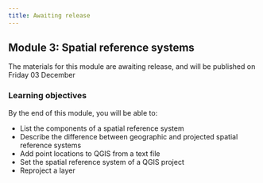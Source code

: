 ```yaml
---
title: Awaiting release
---
```


## Module 3: Spatial reference systems

The materials for this module are awaiting release, and will be published on Friday 03 December

### Learning objectives
By the end of this module, you will be able to:
- List the components of a spatial reference system
- Describe the difference between geographic and projected spatial reference systems
- Add point locations to QGIS from a text file
- Set the spatial reference system of a QGIS project
- Reproject a layer
